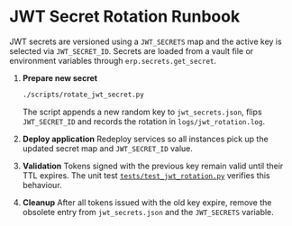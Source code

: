 # JWT Secret Rotation Runbook

JWT secrets are versioned using a `JWT_SECRETS` map and the active key is
selected via `JWT_SECRET_ID`.  Secrets are loaded from a vault file or
environment variables through `erp.secrets.get_secret`.

1. **Prepare new secret**
   ```bash
   ./scripts/rotate_jwt_secret.py
   ```
   The script appends a new random key to `jwt_secrets.json`, flips
   `JWT_SECRET_ID` and records the rotation in `logs/jwt_rotation.log`.

2. **Deploy application**
   Redeploy services so all instances pick up the updated secret map and
   `JWT_SECRET_ID` value.

3. **Validation**
   Tokens signed with the previous key remain valid until their TTL expires.
   The unit test [`tests/test_jwt_rotation.py`](../../tests/test_jwt_rotation.py) verifies this behaviour.

4. **Cleanup**
   After all tokens issued with the old key expire, remove the obsolete
   entry from `jwt_secrets.json` and the `JWT_SECRETS` variable.
